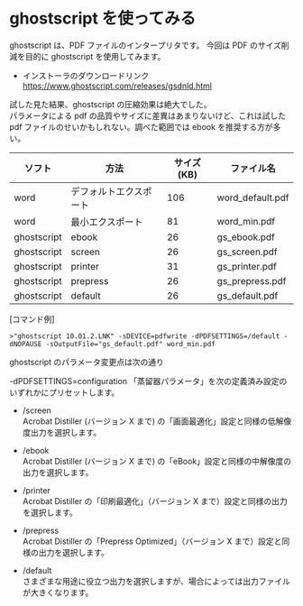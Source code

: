 # ghostscript を使ってみる

ghostscript は、PDF ファイルのインタープリタです。
今回は PDF のサイズ削減を目的に ghostscript を使用してみます。

- インストーラのダウンロードリンク
  https://www.ghostscript.com/releases/gsdnld.html

試した見た結果、ghostscript の圧縮効果は絶大でした。  
パラメータによる pdf の品質やサイズに差異はあまりないけど、これは試した pdf ファイルのせいかもしれない。調べた範囲では ebook を推奨する方が多い。

| ソフト      | 方法                   | サイズ(KB) | ファイル名       |
| ----------- | ---------------------- | ---------- | ---------------- |
| word        | デフォルトエクスポート | 106        | word_default.pdf |
| word        | 最小エクスポート       | 81         | word_min.pdf     |
| ghostscript | ebook                  | 26         | gs_ebook.pdf     |
| ghostscript | screen                 | 26         | gs_screen.pdf    |
| ghostscript | printer                | 31         | gs_printer.pdf   |
| ghostscript | prepress               | 26         | gs_prepress.pdf  |
| ghostscript | default                | 26         | gs_default.pdf   |

[コマンド例]

```
>"ghostscript 10.01.2.LNK" -sDEVICE=pdfwrite -dPDFSETTINGS=/default -dNOPAUSE -sOutputFile="gs_default.pdf" word_min.pdf
```

ghostscript のパラメータ変更点は次の通り

-dPDFSETTINGS=configuration
「蒸留器パラメータ」を次の定義済み設定のいずれかにプリセットします。

- /screen  
  Acrobat Distiller (バージョン X まで) の「画面最適化」設定と同様の低解像度出力を選択します。

- /ebook  
  Acrobat Distiller (バージョン X まで) の「eBook」設定と同様の中解像度の出力を選択します。

- /printer  
  Acrobat Distiller の「印刷最適化」（バージョン X まで）設定と同様の出力を選択します。

- /prepress  
  Acrobat Distiller の「Prepress Optimized」（バージョン X まで）設定と同様の出力を選択します。

- /default  
  さまざまな用途に役立つ出力を選択しますが、場合によっては出力ファイルが大きくなります。
